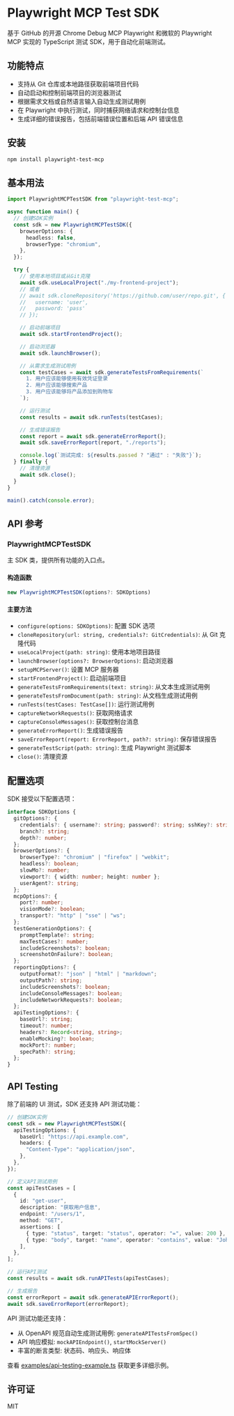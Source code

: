# Playwright MCP Test SDK

基于 GitHub 的开源 Chrome Debug MCP Playwright 和微软的 Playwright MCP 实现的 TypeScript 测试 SDK，用于自动化前端测试。

## 功能特点

- 支持从 Git 仓库或本地路径获取前端项目代码
- 自动启动和控制前端项目的浏览器测试
- 根据需求文档或自然语言输入自动生成测试用例
- 在 Playwright 中执行测试，同时捕获网络请求和控制台信息
- 生成详细的错误报告，包括前端错误位置和后端 API 错误信息

## 安装

```bash
npm install playwright-test-mcp
```

## 基本用法

```typescript
import PlaywrightMCPTestSDK from "playwright-test-mcp";

async function main() {
  // 创建SDK实例
  const sdk = new PlaywrightMCPTestSDK({
    browserOptions: {
      headless: false,
      browserType: "chromium",
    },
  });

  try {
    // 使用本地项目或从Git克隆
    await sdk.useLocalProject("./my-frontend-project");
    // 或者
    // await sdk.cloneRepository('https://github.com/user/repo.git', {
    //   username: 'user',
    //   password: 'pass'
    // });

    // 启动前端项目
    await sdk.startFrontendProject();

    // 启动浏览器
    await sdk.launchBrowser();

    // 从需求生成测试用例
    const testCases = await sdk.generateTestsFromRequirements(`
      1. 用户应该能够使用有效凭证登录
      2. 用户应该能够搜索产品
      3. 用户应该能够将产品添加到购物车
    `);

    // 运行测试
    const results = await sdk.runTests(testCases);

    // 生成错误报告
    const report = await sdk.generateErrorReport();
    await sdk.saveErrorReport(report, "./reports");

    console.log(`测试完成: ${results.passed ? "通过" : "失败"}`);
  } finally {
    // 清理资源
    await sdk.close();
  }
}

main().catch(console.error);
```

## API 参考

### PlaywrightMCPTestSDK

主 SDK 类，提供所有功能的入口点。

#### 构造函数

```typescript
new PlaywrightMCPTestSDK(options?: SDKOptions)
```

#### 主要方法

- `configure(options: SDKOptions)`: 配置 SDK 选项
- `cloneRepository(url: string, credentials?: GitCredentials)`: 从 Git 克隆代码
- `useLocalProject(path: string)`: 使用本地项目路径
- `launchBrowser(options?: BrowserOptions)`: 启动浏览器
- `setupMCPServer()`: 设置 MCP 服务器
- `startFrontendProject()`: 启动前端项目
- `generateTestsFromRequirements(text: string)`: 从文本生成测试用例
- `generateTestsFromDocument(path: string)`: 从文档生成测试用例
- `runTests(testCases: TestCase[])`: 运行测试用例
- `captureNetworkRequests()`: 获取网络请求
- `captureConsoleMessages()`: 获取控制台消息
- `generateErrorReport()`: 生成错误报告
- `saveErrorReport(report: ErrorReport, path?: string)`: 保存错误报告
- `generateTestScript(path: string)`: 生成 Playwright 测试脚本
- `close()`: 清理资源

## 配置选项

SDK 接受以下配置选项：

```typescript
interface SDKOptions {
  gitOptions?: {
    credentials?: { username?: string; password?: string; sshKey?: string };
    branch?: string;
    depth?: number;
  };
  browserOptions?: {
    browserType?: "chromium" | "firefox" | "webkit";
    headless?: boolean;
    slowMo?: number;
    viewport?: { width: number; height: number };
    userAgent?: string;
  };
  mcpOptions?: {
    port?: number;
    visionMode?: boolean;
    transport?: "http" | "sse" | "ws";
  };
  testGenerationOptions?: {
    promptTemplate?: string;
    maxTestCases?: number;
    includeScreenshots?: boolean;
    screenshotOnFailure?: boolean;
  };
  reportingOptions?: {
    outputFormat?: "json" | "html" | "markdown";
    outputPath?: string;
    includeScreenshots?: boolean;
    includeConsoleMessages?: boolean;
    includeNetworkRequests?: boolean;
  };
  apiTestingOptions?: {
    baseUrl?: string;
    timeout?: number;
    headers?: Record<string, string>;
    enableMocking?: boolean;
    mockPort?: number;
    specPath?: string;
  };
}
```

## API Testing

除了前端的 UI 测试，SDK 还支持 API 测试功能：

```typescript
// 创建SDK实例
const sdk = new PlaywrightMCPTestSDK({
  apiTestingOptions: {
    baseUrl: "https://api.example.com",
    headers: {
      "Content-Type": "application/json",
    },
  },
});

// 定义API测试用例
const apiTestCases = [
  {
    id: "get-user",
    description: "获取用户信息",
    endpoint: "/users/1",
    method: "GET",
    assertions: [
      { type: "status", target: "status", operator: "=", value: 200 },
      { type: "body", target: "name", operator: "contains", value: "John" },
    ],
  },
];

// 运行API测试
const results = await sdk.runAPITests(apiTestCases);

// 生成报告
const errorReport = await sdk.generateAPIErrorReport();
await sdk.saveErrorReport(errorReport);
```

API 测试功能还支持：

- 从 OpenAPI 规范自动生成测试用例: `generateAPITestsFromSpec()`
- API 响应模拟: `mockAPIEndpoint()`, `startMockServer()`
- 丰富的断言类型: 状态码、响应头、响应体

查看 [examples/api-testing-example.ts](./examples/api-testing-example.ts) 获取更多详细示例。

## 许可证

MIT
